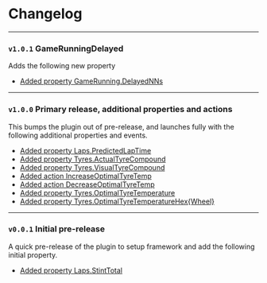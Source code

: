 # Changelog

---

### `v1.0.1` GameRunningDelayed

Adds the following new property

- [Added property GameRunning.DelayedNNs](/features/game-running-delayed#game-running-delayed-by-n-seconds)

---

### `v1.0.0` Primary release, additional properties and actions

This bumps the plugin out of pre-release, and launches fully with the following
additional properties and events.

- [Added property Laps.PredictedLapTime](/features/laps#predicted-lap-time)
- [Added property Tyres.ActualTyreCompound](/features/tyre-compound#actual-tyre-compound)
- [Added property Tyres.VisualTyreCompound](/features/tyre-compound#visual-tyre-compound)
- [Added action IncreaseOptimalTyreTemp](/features/tyre-temperature#increase-or-decrease-optimal-tyre-temperature)
- [Added action DecreaseOptimalTyreTemp](/features/tyre-temperature#increase-or-decrease-optimal-tyre-temperature)
- [Added property Tyres.OptimalTyreTemperature](/features/tyre-temperature#optimal-tyre-temperature)
- [Added property Tyres.OptimalTyreTemperatureHex{Wheel}](/features/tyre-temperature#optimal-tyre-temperature-represented-as-a-hex-colour)

---

### `v0.0.1` Initial pre-release

A quick pre-release of the plugin to setup framework and add the following
initial property.

- [Added property Laps.StintTotal](/features/laps#stint-total)
